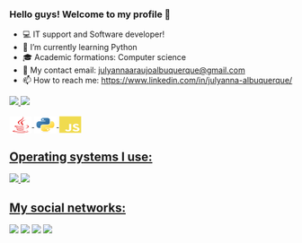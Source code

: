 ### Hello guys! Welcome to my profile 👋

- 💻 IT support and Software developer!
- 🌱 I’m currently learning Python
- 🎓 Academic formations: Computer science
- 📧 My contact email: julyannaaraujoalbuquerque@gmail.com
- 📫 How to reach me: https://www.linkedin.com/in/julyanna-albuquerque/

<div align ="centro">
  <a href="https://github.com/Julyannaalbuquer">
  <img width="50%" src="https://github-readme-stats.vercel.app/api?username=Julyannaalbuquer&show_icons=true&theme=radical&include_all_commits=true&count_private=true"/>
  <img width="42%" src="https://github-readme-stats.vercel.app/api/top-langs/?username=Julyannaalbuquer&layout=compact&langs_count=7&theme=radical"/>
</div> 

<div style ="display: inline_block"><br>
  <img align="center" alt="Ju-Java" height="30" width="40" src="https://raw.githubusercontent.com/devicons/devicon/master/icons/java/java-plain.svg"/>
  <img align="center" alt="Ju-Python" height="30" width="40" src="https://raw.githubusercontent.com/devicons/devicon/master/icons/python/python-original.svg"/>
  <img align="center" alt="Ju-Js" height="30" width="40" src="https://raw.githubusercontent.com/devicons/devicon/master/icons/javascript/javascript-plain.svg"/>
 </div>
 
 ## Operating systems I use:
 
<div>
   <img aling="center" heignt="30" wiidth="40" src="https://img.shields.io/badge/Windows-0078D6?style=for-the-badge&logo=windows&logoColor=white"/>
   <img aling="center" heignt="30" wiidth="40" src="https://img.shields.io/badge/Linux-FCC624?style=for-the-badge&logo=linux&logoColor=black"/>
</div>
   
##  My social networks:
<div>
<a href="https://instagram.com/julyannaalbuquer" target="_blank"><img src="https://img.shields.io/badge/Instagram-E4405F?style=for-the-badge&logo=instagram&logoColor=white" target="_blank"></a>
<a href="https://discordapp.com/users/Ju_albuquer#9521" target="_blank"><img src="https://img.shields.io/badge/Discord-7289DA?style=for-the-badge&logo=discord&logoColor=white" target="_blank"></a> 
<a href="https://www.linkedin.com/in/julyanna-albuquerque/" target="_blank"><img src="https://img.shields.io/badge/LinkedIn-0077B5?style=for-the-badge&logo=linkedin&logoColor=white " target="_blank"></a>
<a href="mailto:julyannaaraujoalbuquerque@gmail.com "><img src="https://img.shields.io/badge/-Gmail-%23333?style=for-the-badge&logo=gmail&logoColor=white" target="_blank"></a>
</div>   
   


